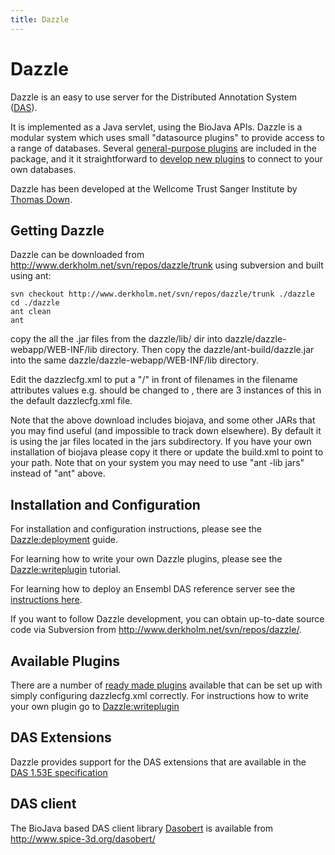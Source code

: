 ```yaml
---
title: Dazzle
---
```


Dazzle
======

Dazzle is an easy to use server for the Distributed Annotation System
([DAS](http://www.biodas.org)).

It is implemented as a Java servlet, using the BioJava APIs. Dazzle is a
modular system which uses small "datasource plugins" to provide access
to a range of databases. Several [general-purpose
plugins](Dazzle:plugins "wikilink") are included in the package, and it
it straightforward to [ develop new
plugins](Dazzle:writeplugin "wikilink") to connect to your own
databases.

Dazzle has been developed at the Wellcome Trust Sanger Institute by
[Thomas Down](Thomas_Down "wikilink").

Getting Dazzle
--------------

Dazzle can be downloaded from
[<http://www.derkholm.net/svn/repos/dazzle/trunk>](http://www.derkholm.net/svn/repos/dazzle/trunk)
using subversion and built using ant:

    svn checkout http://www.derkholm.net/svn/repos/dazzle/trunk ./dazzle
    cd ./dazzle
    ant clean
    ant

copy the all the .jar files from the dazzle/lib/ dir into
dazzle/dazzle-webapp/WEB-INF/lib directory. Then copy the
dazzle/ant-build/dazzle.jar into the same
dazzle/dazzle-webapp/WEB-INF/lib directory.

Edit the dazzlecfg.xml to put a "/" in front of filenames in the
filename attributes values e.g.
<string name="fileName" value="test.embl" /> should be changed to
<string name="fileName" value="/test.embl" />, there are 3 instances of
this in the default dazzlecfg.xml file.

Note that the above download includes biojava, and some other JARs that
you may find useful (and impossible to track down elsewhere). By default
it is using the jar files located in the jars subdirectory. If you have
your own installation of biojava please copy it there or update the
build.xml to point to your path. Note that on your system you may need
to use "ant -lib jars" instead of "ant" above.

Installation and Configuration
------------------------------

For installation and configuration instructions, please see the
<Dazzle:deployment> guide.

For learning how to write your own Dazzle plugins, please see the
<Dazzle:writeplugin> tutorial.

For learning how to deploy an Ensembl DAS reference server see the
[instructions here](Dazzle:Ensembl "wikilink").

If you want to follow Dazzle development, you can obtain up-to-date
source code via Subversion from
[<http://www.derkholm.net/svn/repos/dazzle/>](http://www.derkholm.net/svn/repos/dazzle/).

Available Plugins
-----------------

There are a number of [ready made plugins](Dazzle:plugins "wikilink")
available that can be set up with simply configuring dazzlecfg.xml
correctly. For instructions how to write your own plugin go to
<Dazzle:writeplugin>

DAS Extensions
--------------

Dazzle provides support for the DAS extensions that are available in the
[DAS 1.53E specification](http://www.dasregistry.org/spec_1.53E.jsp)

DAS client
----------

The BioJava based DAS client library
[Dasobert](http://www.spice-3d.org/dasobert/) is available from
[<http://www.spice-3d.org/dasobert/>](http://www.spice-3d.org/dasobert/)
